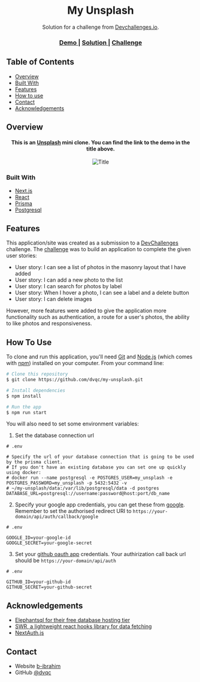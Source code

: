 <!-- Please update value in the {}  -->

<h1 align="center">My Unsplash</h1>

<div align="center">
   Solution for a challenge from  <a href="http://devchallenges.io" target="_blank">Devchallenges.io</a>.
</div>

<div align="center">
  <h3>
    <a href="https://my-unsplash-umber.vercel.app/">
      Demo
    </a>
    <span> | </span>
    <a href="https://github.com/dvqc/my-unsplash">
      Solution
    </a>
    <span> | </span>
    <a href="https://devchallenges.io/challenges/rYyhwJAxMfES5jNQ9YsP">
      Challenge
    </a>
  </h3>
</div>

<!-- TABLE OF CONTENTS -->

## Table of Contents

- [Overview](#overview)
- [Built With](#built-with)
- [Features](#features)
- [How to use](#how-to-use)
- [Contact](#contact)
- [Acknowledgements](#acknowledgements)

<!-- OVERVIEW -->

## Overview
<div align="center">
<h4>
This is an <a href="https://unsplash.com/">Unsplash</a> mini clone. You can find the link to the demo in the title above.
</h4>
<img src="https://github.com/dvqc/my-unsplash/blob/main/public/images/my-unsplash.gif?raw=true" alt="Title"/>
</div>


### Built With

<!-- This section should list any major frameworks that you built your project using. Here are a few examples.-->

- [Next.js](https://nextjs.org/)
- [React](https://reactjs.org/)
- [Prisma](https://www.prisma.io/)
- [Postgresql](https://www.postgresql.org/)

## Features

<!-- List the features of your application or follow the template. Don't share the figma file here :) -->

This application/site was created as a submission to a [DevChallenges](https://devchallenges.io/challenges) challenge. The [challenge](https://devchallenges.io/challenges/rYyhwJAxMfES5jNQ9YsP) was to build an application to complete the given user stories:

- User story: I can see a list of photos in the masonry layout that I have added
- User story: I can add a new photo to the list 
- User story: I can search for photos by label
- User story: When I hover a photo, I can see a label and a delete button
- User story: I can delete images

However, more features were added to give the application more functionality such as authentication, a route for a user's photos, the ability to like photos and responsiveness.

## How To Use

<!-- Example: -->

To clone and run this application, you'll need [Git](https://git-scm.com) and [Node.js](https://nodejs.org/en/download/) (which comes with [npm](http://npmjs.com)) installed on your computer. From your command line:

```bash
# Clone this repository
$ git clone https://github.com/dvqc/my-unsplash.git

# Install dependencies
$ npm install

# Run the app
$ npm run start
```

You will also need to set some environment variables:

1. Set the database connection url

```
# .env

# Specify the url of your database connection that is going to be used by the prisma client.
# If you don't have an existing database you can set one up quickly using docker:
# docker run --name postgresql -e POSTGRES_USER=my_unsplash -e POSTGRES_PASSWORD=my_unsplash -p 5432:5432 -v
# ~/my-unsplash/data:/var/lib/postgresql/data -d postgres
DATABASE_URL=postgresql://username:password@host:port/db_name
```

2. Specify your google app credentials, you can get these from [google](https://console.cloud.google.com/apis/credentials). Remember to set the authorised redirect URI to `https://your-domain/api/auth/callback/google`

```
# .env

GOOGLE_ID=your-google-id
GOOGLE_SECRET=your-google-secret
```

3. Set your [github oauth app](https://github.com/settings/developers) credentials. Your authirization call back url should be `https://your-domain/api/auth`
```
# .env

GITHUB_ID=your-github-id
GITHUB_SECRET=your-github-secret
```


## Acknowledgements

<!-- This section should list any articles or add-ons/plugins that helps you to complete the project. This is optional but it will help you in the future. For example: -->

- [Elephantsql for their free database hosting tier](https://www.elephantsql.com/)
- [SWR, a lightweight react hooks library for data fetching](https://swr.vercel.app/)
- [NextAuth.js](https://next-auth.js.org/)

## Contact

- Website [b-ibrahim](https://b-ibrahim.vercel.app/)
- GitHub [@dvqc](https://github.com/dvqc)
